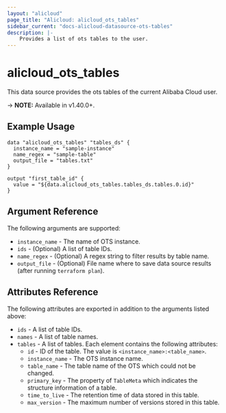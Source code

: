 ```yaml
---
layout: "alicloud"
page_title: "Alicloud: alicloud_ots_tables"
sidebar_current: "docs-alicloud-datasource-ots-tables"
description: |-
    Provides a list of ots tables to the user.
---
```


# alicloud\_ots\_tables

This data source provides the ots tables of the current Alibaba Cloud user.

-> **NOTE:** Available in v1.40.0+.

## Example Usage

```
data "alicloud_ots_tables" "tables_ds" {
  instance_name = "sample-instance"
  name_regex = "sample-table"
  output_file = "tables.txt"
}

output "first_table_id" {
  value = "${data.alicloud_ots_tables.tables_ds.tables.0.id}"
}
```

## Argument Reference

The following arguments are supported:

* `instance_name` - The name of OTS instance.
* `ids` - (Optional) A list of table IDs.
* `name_regex` - (Optional) A regex string to filter results by table name.
* `output_file` - (Optional) File name where to save data source results (after running `terraform plan`).

## Attributes Reference

The following attributes are exported in addition to the arguments listed above:

* `ids` - A list of table IDs.
* `names` - A list of table names.
* `tables` - A list of tables. Each element contains the following attributes:
  * `id` - ID of the table. The value is `<instance_name>:<table_name>`.
  * `instance_name` - The OTS instance name.
  * `table_name` - The table name of the OTS which could not be changed.
  * `primary_key` - The property of `TableMeta` which indicates the structure information of a table.
  * `time_to_live` - The retention time of data stored in this table.
  * `max_version` - The maximum number of versions stored in this table.
	

